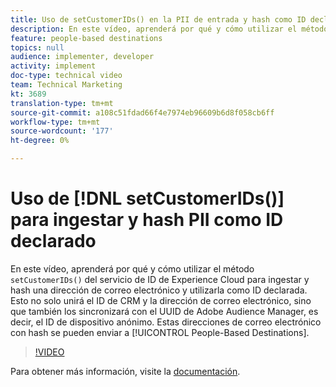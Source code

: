 ```yaml
---
title: Uso de setCustomerIDs() en la PII de entrada y hash como ID declarado
description: En este vídeo, aprenderá por qué y cómo utilizar el método setCustomerIDs() del servicio de ID de Experience Cloud para ingestar y hash una dirección de correo electrónico y utilizarla como ID declarada. Esto no solo unirá el ID de CRM y la dirección de correo electrónico, sino que también los sincronizará con el UUID de Adobe Audience Manager, es decir, el ID de dispositivo anónimo. Estas direcciones de correo electrónico con hash se pueden enviar a destinos basados en personas.
feature: people-based destinations
topics: null
audience: implementer, developer
activity: implement
doc-type: technical video
team: Technical Marketing
kt: 3689
translation-type: tm+mt
source-git-commit: a108c51fdad66f4e7974eb96609b6d8f058cb6ff
workflow-type: tm+mt
source-wordcount: '177'
ht-degree: 0%

---
```



# Uso de [!DNL setCustomerIDs()] para ingestar y hash PII como ID declarado

En este vídeo, aprenderá por qué y cómo utilizar el método `setCustomerIDs()` del servicio de ID de Experience Cloud para ingestar y hash una dirección de correo electrónico y utilizarla como ID declarada. Esto no solo unirá el ID de CRM y la dirección de correo electrónico, sino que también los sincronizará con el UUID de Adobe Audience Manager, es decir, el ID de dispositivo anónimo. Estas direcciones de correo electrónico con hash se pueden enviar a [!UICONTROL People-Based Destinations].

>[!VIDEO](https://video.tv.adobe.com/v/29136/?quality=12)

Para obtener más información, visite la [documentación](https://docs.adobe.com/content/help/en/id-service/using/reference/hashing-support.html).
